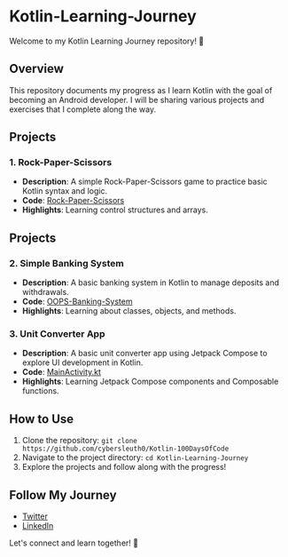 # Kotlin-Learning-Journey

Welcome to my Kotlin Learning Journey repository! 🚀

## Overview

This repository documents my progress as I learn Kotlin with the goal of becoming an Android developer. I will be sharing various projects and exercises that I complete along the way.

## Projects

### 1. Rock-Paper-Scissors
- **Description**: A simple Rock-Paper-Scissors game to practice basic Kotlin syntax and logic.
- **Code**: [Rock-Paper-Scissors](./Rock-Paper-Scissors.kt)
- **Highlights**: Learning control structures and arrays.

## Projects

### 2. Simple Banking System
- **Description**: A basic banking system in Kotlin to manage deposits and withdrawals.
- **Code**: [OOPS-Banking-System](./Day2/BankSystem.kt)
- **Highlights**: Learning about classes, objects, and methods.

### 3. Unit Converter App
- **Description**: A basic unit converter app using Jetpack Compose to explore UI development in Kotlin.
- **Code**: [MainActivity.kt](../UnitConverter/MainActivity.kt)
- **Highlights**: Learning Jetpack Compose components and Composable functions.

## How to Use

1. Clone the repository: `git clone https://github.com/cybersleuth0/Kotlin-100DaysOfCode`
2. Navigate to the project directory: `cd Kotlin-Learning-Journey`
3. Explore the projects and follow along with the progress!

## Follow My Journey

- [Twitter](https://twitter.com/Ayushshende0)
- [LinkedIn](https://linkedin.com/in/ayushshende0)

Let's connect and learn together! 🚀
